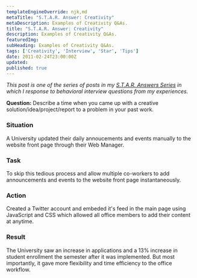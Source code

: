 ```yaml
---
templateEngineOverride: njk,md
metaTitle: "S.T.A.R. Answer: Creativity" 
metaDescription: Examples of Creativity Q&As.
title: "S.T.A.R. Answer: Creativity" 
description: Examples of Creativity Q&As.
featuredImg:
subHeading: Examples of Creativity Q&As.
tags: ['Creativity', 'Interview', 'Star', 'Tips']
date: 2011-02-24T23:00:00Z
updated:
published: true
---
```


<div class="col-start-3 col-end-9">

_This post is one of the series of posts in my [S.T.A.R. Answers Series](/posts/2011/02/star-responses/) in which I response to behavioral interview questions from my experiences._

**Question:** Describe a time when you came up with a creative solution/idea/project/report to a problem in your past work.

### Situation

A University updated their daily annoucements and events manually to the website front page through their Web Manager.

### Task

To skip this tedious process and allow multiple co-workers to add announcements and events to the website front page instantaneously.

### Action

Created a Twitter account and embeded it's feed in the main page using JavaScript and CSS which allowed all office members to add their content at anytime.

### Result

The University saw an increase in applications and a 13% increase in student enrollment the semester after it was implemented. But most importantly, it gave more flexibility and time efficiency to the office workflow.

</div>